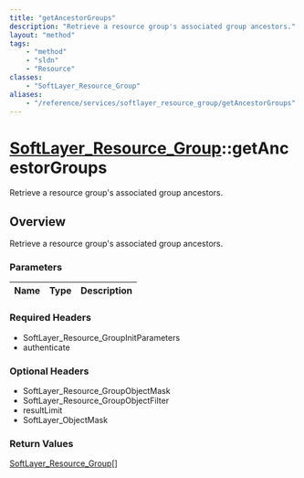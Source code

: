 ```yaml
---
title: "getAncestorGroups"
description: "Retrieve a resource group's associated group ancestors."
layout: "method"
tags:
    - "method"
    - "sldn"
    - "Resource"
classes:
    - "SoftLayer_Resource_Group"
aliases:
    - "/reference/services/softlayer_resource_group/getAncestorGroups"
---
```

# [SoftLayer_Resource_Group](/reference/services/SoftLayer_Resource_Group)::getAncestorGroups

Retrieve a resource group's associated group ancestors.


## Overview 
Retrieve a resource group's associated group ancestors.

### Parameters 
|Name | Type | Description |
| --- | --- | --- |


### Required Headers
* SoftLayer_Resource_GroupInitParameters
* authenticate

### Optional Headers
* SoftLayer_Resource_GroupObjectMask
* SoftLayer_Resource_GroupObjectFilter
* resultLimit
* SoftLayer_ObjectMask

### Return Values
<a href='/reference/datatypes/SoftLayer_Resource_Group'>SoftLayer_Resource_Group[] </a>

